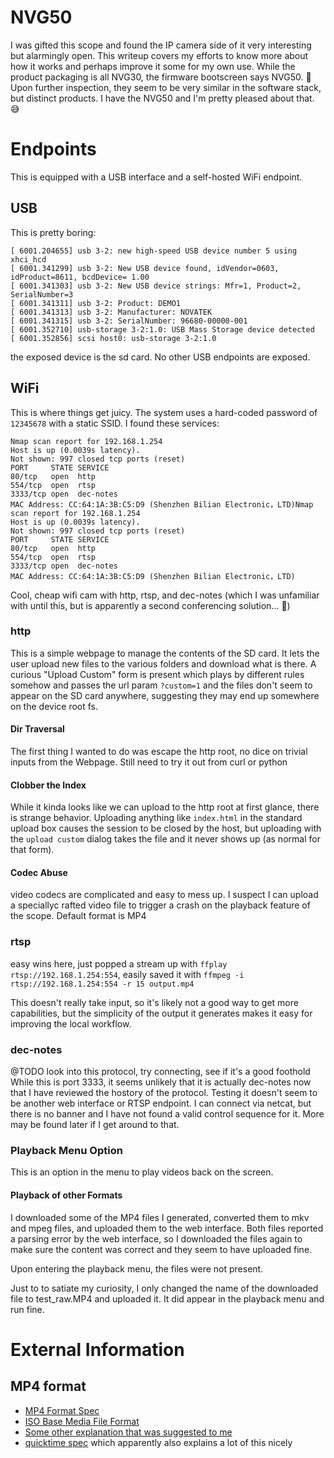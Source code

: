 # NVG50

I was gifted this scope and found the IP camera side of it very interesting but alarmingly open. This writeup covers my efforts to know more about how it works and perhaps improve it some for my own use. While the product packaging is all NVG30, the firmware bootscreen says NVG50. :shrug: Upon further inspection, they seem to be very similar in the software stack, but distinct products. I have the NVG50 and I'm pretty pleased about that. 😅

# Endpoints
This is equipped with a USB interface and a self-hosted WiFi endpoint.

## USB
This is pretty boring:
```
[ 6001.204655] usb 3-2: new high-speed USB device number 5 using xhci_hcd
[ 6001.341299] usb 3-2: New USB device found, idVendor=0603, idProduct=8611, bcdDevice= 1.00
[ 6001.341303] usb 3-2: New USB device strings: Mfr=1, Product=2, SerialNumber=3
[ 6001.341311] usb 3-2: Product: DEMO1
[ 6001.341313] usb 3-2: Manufacturer: NOVATEK
[ 6001.341315] usb 3-2: SerialNumber: 96680-00000-001
[ 6001.352710] usb-storage 3-2:1.0: USB Mass Storage device detected
[ 6001.352856] scsi host0: usb-storage 3-2:1.0
```

the exposed device is the sd card. No other USB endpoints are exposed.

## WiFi
This is where things get juicy. The system uses a hard-coded password of `12345678` with a static SSID. 
I found these services:
```
Nmap scan report for 192.168.1.254
Host is up (0.0039s latency).
Not shown: 997 closed tcp ports (reset)
PORT     STATE SERVICE
80/tcp   open  http
554/tcp  open  rtsp
3333/tcp open  dec-notes
MAC Address: CC:64:1A:3B:C5:D9 (Shenzhen Bilian Electronic，LTD)Nmap scan report for 192.168.1.254
Host is up (0.0039s latency).
Not shown: 997 closed tcp ports (reset)
PORT     STATE SERVICE
80/tcp   open  http
554/tcp  open  rtsp
3333/tcp open  dec-notes
MAC Address: CC:64:1A:3B:C5:D9 (Shenzhen Bilian Electronic，LTD)
```

Cool, cheap wifi cam with http, rtsp, and dec-notes (which I was unfamiliar with until this, but is apparently a second conferencing solution... :shrug:)

### http
This is a simple webpage to manage the contents of the SD card. It lets the user upload new files to the various folders and download what is there. A curious "Upload Custom" form is present which plays by different rules somehow and passes the url param `?custom=1` and the files don't seem to appear on the SD card anywhere, suggesting they may end up somewhere on the device root fs. 

#### Dir Traversal
The first thing I wanted to do was escape the http root, no dice on trivial inputs from the Webpage. Still need to try it out from curl or python

#### Clobber the Index
While it kinda looks like we can upload to the http root at first glance, there is strange behavior. Uploading anything like `index.html` in the standard upload box causes the session to be closed by the host, but uploading with the `upload custom` dialog takes the file and it never shows up (as normal for that form).

#### Codec Abuse
video codecs are complicated and easy to mess up. I suspect I can upload a speciallyc rafted video file to trigger a crash on the playback feature of the scope. Default format is MP4

### rtsp
easy wins here, just popped a stream up with `ffplay rtsp://192.168.1.254:554`, easily saved it with `ffmpeg -i rtsp://192.168.1.254:554 -r 15 output.mp4`

This doesn't really take input, so it's likely not a good way to get more capabilities, but the simplicity of the output it generates makes it easy for improving the local workflow. 

### dec-notes
@TODO look into this protocol, try connecting, see if it's a good foothold
While this is port 3333, it seems unlikely that it is actually dec-notes now that I have reviewed the hostory of the protocol. 
Testing it doesn't seem to be another web interface or RTSP endpoint. I can connect via netcat, but there is no banner and I have not found a valid control sequence for it. More may be found later if I get around to that. 

### Playback Menu Option
This is an option in the menu to play videos back on the screen. 
#### Playback of other Formats
I downloaded some of the MP4 files I generated, converted them to mkv and mpeg files, and uploaded them to the web interface. Both files reported a parsing error by the web interface, so I downloaded the files again to make sure the content was correct and they seem to have uploaded fine. 

Upon entering the playback menu, the files were not present. 

Just to to satiate my curiosity, I only changed the name of the downloaded file to test_raw.MP4 and uploaded it. It did appear in the playback menu and run fine. 

# External Information

## MP4 format
* [MP4 Format Spec](https://raw.githubusercontent.com/OpenAnsible/rust-mp4/master/docs/ISO_IEC_14496-14_2003-11-15.pdf)
* [ISO Base Media File Format](https://web.archive.org/web/20180219054429/http://l.web.umkc.edu/lizhu/teaching/2016sp.video-communication/ref/mp4.pdf)
* [Some other explanation that was suggested to me](https://xhelmboyx.tripod.com/formats/mp4-layout.txt)
* [quicktime spec](https://developer.apple.com/documentation/quicktime-file-format) which apparently also explains a lot of this nicely
